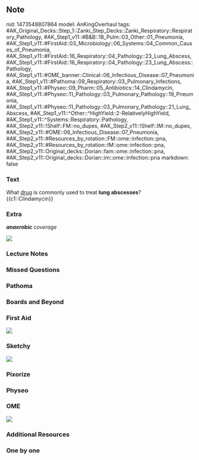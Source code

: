 ## Note
nid: 1473548807864
model: AnKingOverhaul
tags: #AK_Original_Decks::Step_1::Zanki_Step_Decks::Zanki_Respiratory::Respiratory_Pathology, #AK_Step1_v11::#B&B::18_Pulm::03_Other::01_Pneumonia, #AK_Step1_v11::#FirstAid::03_Microbiology::06_Systems::04_Common_Causes_of_Pneumonia, #AK_Step1_v11::#FirstAid::16_Respiratory::04_Pathology::23_Lung_Abscess, #AK_Step1_v11::#FirstAid::16_Respiratory::04_Pathology::23_Lung_Abscess::Pathology, #AK_Step1_v11::#OME_banner::Clinical::06_Infectious_Disease::07_Pneumonia, #AK_Step1_v11::#Pathoma::09_Respiratory::03_Pulmonary_Infections, #AK_Step1_v11::#Physeo::09_Pharm::05_Antibiotics::14_Clindamycin, #AK_Step1_v11::#Physeo::11_Pathology::03_Pulmonary_Pathology::19_Pneumonia, #AK_Step1_v11::#Physeo::11_Pathology::03_Pulmonary_Pathology::21_Lung_Abscess, #AK_Step1_v11::^Other::^HighYield::2-RelativelyHighYield, #AK_Step1_v11::^Systems::Respiratory::Pathology, #AK_Step2_v11::!Shelf::FM::no_dupes, #AK_Step2_v11::!Shelf::IM::no_dupes, #AK_Step2_v11::#OME::06_Infectious_Disease::07_Pneumonia, #AK_Step2_v11::#Resources_by_rotation::FM::ome::infection::pna, #AK_Step2_v11::#Resources_by_rotation::IM::ome::infection::pna, #AK_Step2_v11::Original_decks::Dorian::fam::ome::infection::pna, #AK_Step2_v11::Original_decks::Dorian::im::ome::infection::pna
markdown: false

### Text
<div>
  What <u>drug</u> is commonly used to treat <b>lung abscesses</b>?
</div>
<div>
  {{c1::Clindamycin}}
</div>

### Extra
<i><b>anaerobic</b> coverage</i>
<div>
  <i><img src=
  "Screen%20Shot%202017-03-15%20at%202.31.17%20PM.jpg"></i>
</div>

### Lecture Notes


### Missed Questions


### Pathoma


### Boards and Beyond


### First Aid
<img src="tmpWmY1Iu.png">

### Sketchy
<img src="paste-993998805aa690a785b1a3d68fc67eb05f155d68.jpg">

### Pixorize


### Physeo


### OME
<div class="ome-widget">
  <a href=
  "https://onlinemeded.org/spa/infectious-disease/pneumonia/acquire?ref=anki">
  <img src="_OME_AnkiFlashcards_Lesson_1.png"></a>
</div>

### Additional Resources


### One by one

